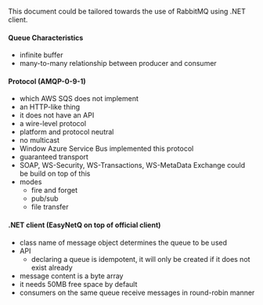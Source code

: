 This document could be tailored towards the use of RabbitMQ using .NET client.

#### Queue Characteristics

- infinite buffer
- many-to-many relationship between producer and consumer

#### Protocol (AMQP-0-9-1)

- which AWS SQS does not implement
- an HTTP-like thing
- it does not have an API
- a wire-level protocol
- platform and protocol neutral
- no multicast
- Window Azure Service Bus implemented this protocol
- guaranteed transport
- SOAP, WS-Security, WS-Transactions, WS-MetaData Exchange could be build on top of this
- modes
    - fire and forget
    - pub/sub
    - file transfer

#### .NET client (EasyNetQ on top of official client)

- class name of message object determines the queue to be used
- API
  - declaring a queue is idempotent, it will only be created if it does not exist already
- message content is a byte array
- it needs 50MB free space by default
- consumers on the same queue receive messages in round-robin manner

